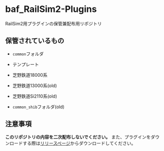 # baf_RailSim2-Plugins
RailSim2用プラグインの保管兼配布用リポジトリ

## 保管されているもの
- `common`フォルダ
- テンプレート
- 芝野鉄道18000系

- 芝野鉄道13000系(old)
- 芝野鉄道Si2110系(old)
- `common_shib`フォルダ(old)

## 注意事項
**このリポジトリの内容を二次配布しないでください。**
また、プラグインをダウンロードする際は[リリースページ](https://github.com/baf1n/baf_RailSim2-Plugins/releases "リリースページ")からダウンロードしてください。
